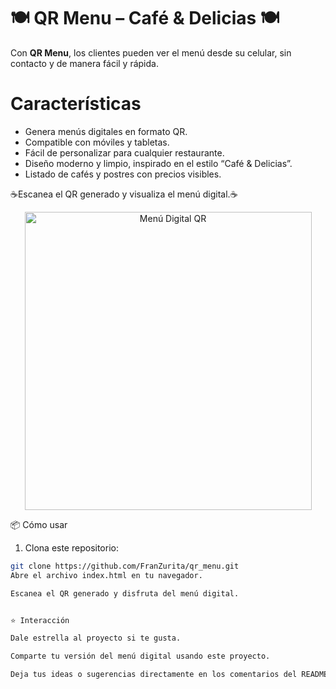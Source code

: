 # 🍽️ QR Menu – Café & Delicias 🍽️
Con **QR Menu**, los clientes pueden ver el menú desde su celular, sin contacto y de manera fácil y rápida.

#  Características

- Genera menús digitales en formato QR.
- Compatible con móviles y tabletas.
- Fácil de personalizar para cualquier restaurante.
- Diseño moderno y limpio, inspirado en el estilo “Café & Delicias”.
- Listado de cafés y postres con precios visibles.


☕Escanea el QR generado y visualiza el menú digital.☕
<div align="center">
  <img width="459" height="477" alt="Menú Digital QR" src="https://github.com/user-attachments/assets/ce83f3f8-6e9e-47c5-98d0-03370f2e221a"/>
</div>

📦 Cómo usar

1. Clona este repositorio:

```bash
git clone https://github.com/FranZurita/qr_menu.git
Abre el archivo index.html en tu navegador.

Escanea el QR generado y disfruta del menú digital.


⭐ Interacción

Dale estrella al proyecto si te gusta.

Comparte tu versión del menú digital usando este proyecto.

Deja tus ideas o sugerencias directamente en los comentarios del README.



